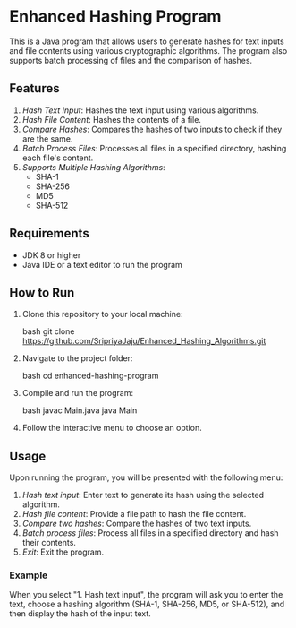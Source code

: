 # Enhanced Hashing Program

This is a Java program that allows users to generate hashes for text inputs and file contents using various cryptographic algorithms. The program also supports batch processing of files and the comparison of hashes.

## Features

1. *Hash Text Input*: Hashes the text input using various algorithms.
2. *Hash File Content*: Hashes the contents of a file.
3. *Compare Hashes*: Compares the hashes of two inputs to check if they are the same.
4. *Batch Process Files*: Processes all files in a specified directory, hashing each file's content.
5. *Supports Multiple Hashing Algorithms*:
    - SHA-1
    - SHA-256
    - MD5
    - SHA-512

## Requirements

- JDK 8 or higher
- Java IDE or a text editor to run the program

## How to Run

1. Clone this repository to your local machine:

    bash
    git clone https://github.com/SripriyaJaju/Enhanced_Hashing_Algorithms.git
    

2. Navigate to the project folder:

    bash
    cd enhanced-hashing-program
    

3. Compile and run the program:

    bash
    javac Main.java
    java Main
    

4. Follow the interactive menu to choose an option.

## Usage

Upon running the program, you will be presented with the following menu:

1. *Hash text input*: Enter text to generate its hash using the selected algorithm.
2. *Hash file content*: Provide a file path to hash the file content.
3. *Compare two hashes*: Compare the hashes of two text inputs.
4. *Batch process files*: Process all files in a specified directory and hash their contents.
5. *Exit*: Exit the program.

### Example

When you select "1. Hash text input", the program will ask you to enter the text, choose a hashing algorithm (SHA-1, SHA-256, MD5, or SHA-512), and then display the hash of the input text.
